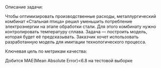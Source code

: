 Описание задачи:

Чтобы оптимизировать производственные расходы, металлургический комбинат «Стальная птица» решил уменьшить потребление электроэнергии на этапе обработки стали. Для этого комбинату нужно контролировать температуру сплава. Задача — построить модель, которая будет её предсказывать. Заказчик хочет использовать разработанную модель для имитации технологического процесса.

Ключевая цель по метрикам качества:

Добится MAE(Mean Absolute Error)<6.8 на тестовой выборке